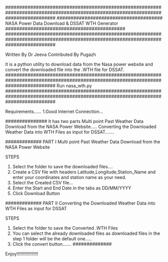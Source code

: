 ##################################################################################################################################
######################################  NASA Power Data Download & DSSAT WTH Generator ###########################################
##################################################################################################################################

Written By Dr Jeeva 
Contributed By Pugazh

It is a python utility to download data from the Nasa power website and convert the downloaded file into the .WTH file for DSSAT.
##################################################################################################################################
Run nasa_wth.py
##################################################################################################################################



Requirements......   1.Good Internet Connection...






###############
It has two parts 
	Multi point Past Weather Data Download from the NASA Power Website.....
	Converting the Downloaded Weather Data into WTH Files as input for DSSAT.......

#############
PART I    Multi point Past Weather Data Download from the NASA Power Website

STEPS
1. Select the folder to save the downloaded files....
2. Create a CSV file with headers Latitude,Longitude,Station_Name and enter your coordinates and station name as your need.
3. Select the Created CSV file...
4. Enter the Start and End Date in the tabs as DD/MM/YYYY
5. Click Download Button

#############
PART II   Converting the Downloaded Weather Data into WTH Files as input for DSSAT

STEPS
1. Select the folder to save the Converted .WTH Files
2. You can select the already downloaded files as downloaded files in the step 1 folder will be the default one.....
3. Click the convert button.......
##############


Enjoy!!!!!!!!!!!!!!!!!
